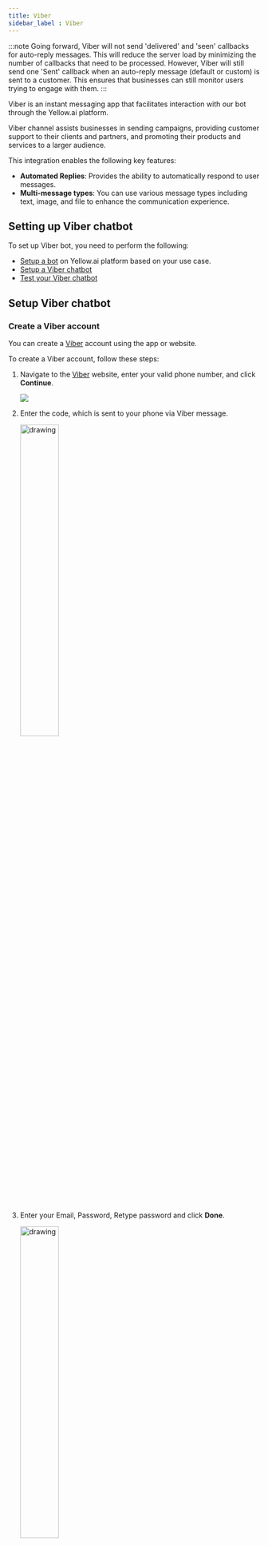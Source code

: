 ```yaml
---
title: Viber
sidebar_label : Viber
---
```


:::note
Going forward, Viber will not send 'delivered' and 'seen' callbacks for auto-reply messages. This will reduce the server load by minimizing the number of callbacks that need to be processed. However, Viber will still send one 'Sent' callback when an auto-reply message (default or custom) is sent to a customer. This ensures that businesses can still monitor users trying to engage with them.
:::

Viber is an instant messaging app that facilitates interaction with our bot through the Yellow.ai platform.

Viber channel assists businesses in sending campaigns, providing customer support to their clients and partners, and promoting their products and services to a larger audience. 

This integration enables the following key features: 

* **Automated Replies**: Provides the ability to automatically respond to user messages.
* **Multi-message types**: You can use various message types including text, image, and file to enhance the communication experience.

## Setting up Viber chatbot

To set up Viber bot, you need to perform the following:

* [Setup a bot](https://docs.yellow.ai/docs/platform_concepts/Getting%20Started/account-setup#create-your-first-bot) on Yellow.ai platform based on your use case.
* [Setup a Viber chatbot](#connect)
* [Test your Viber chatbot](#test)

## Setup Viber chatbot

### Create a Viber account

You can create a [Viber](https://account.viber.com/) account using the app or website.

To create a Viber account, follow these steps:

1. Navigate to the [Viber](https://account.viber.com/) website, enter your valid phone number, and click **Continue**.

   ![](https://i.imgur.com/ja8RAj6.png)

2. Enter the code, which is sent to your phone via Viber message.
	 
	 <img src="https://i.imgur.com/0l1GZLO.png" alt="drawing" width="40%"/> 
	 
3. Enter your Email, Password, Retype password and click **Done**.

    <img src="https://i.imgur.com/INu0Jj4.png" alt="drawing" width="40%"/>

  * Your Viber account will be created.

   ![](https://i.imgur.com/8MGbUyn.png)

### Create your bot account in Viber 

To create a Viber chatbot on the [Viber Admin Panel](https://partners.viber.com/account/), use the phone number associated with your Viber account to login. Once you have created a bot account, you will receive a Token which is used to connect your bot with a Viber channel.

To create a Viber chatbot, follow these steps:

1. Go to the [Viber Admin Panel](https://partners.viber.com/account/) and enter the same phone number you used to create your Viber account and click **login**.
  
   <img src="https://i.imgur.com/RfBS2Op.png" alt="drawing" width="50%"/>

2. Enter the verification code sent to your phone via Viber message, and click **Next**. 

    <img src="https://i.imgur.com/ujdAvGp.png" alt="drawing" width="50%"/>
  
3. Click **Create bot account**.  

   ![](https://i.imgur.com/cvTnM2B.png)

4. Enter the following information:
   * **Account image**: Add the image of your business that will be displayed in your bot account and as an icon in messages.
   * **Account name:** Enter your bot name.
   * **URL**: Based on your account name, an ID will be generated and added to your bot link.
   * **Category**: Select the category for which you are setting up the bot.
   * **Account description**: Enter the description of the bot that will be displayed under your logo. For example, you can specify about your brand.
   * **Website address:** Enter the web address of your business site.
   * **Email address:** Enter your valid email address. 
   * **Location:** Add your business location.
   * After adding all the details, confirm that you agree Viber terms and policy, and click **Create**.

    ![](https://i.imgur.com/cj0R78k.png)

5. A token is generated after creating a bot account. Copy the token.

    <img src="https://i.imgur.com/wDVWaPr.png" alt="drawing" width="70%"/> 
	
6. If you already have an account, you can find your token under the **Info** tab. 	
	
	 ![](https://i.imgur.com/dB8MpuY.png)

### Connect Viber to your bot

To connect Viber to the Yellow.ai platform, follow these steps:

1. On the left navigation bar, click **Extensions**.

    ![](https://imgur.com/PIOvT6K.png)

2. Click **Channels** > **Messaging** > **Viber**.

   ![](https://imgur.com/8EudkaC.png)

3. Enter the **Viber business service ID** that you have copied from the Viber admin panel and click **Save**.

   <img src="https://imgur.com/y4cTA3e.png" alt="drawing" width="90%"/>

4. Navigate to the **Overview** page, under **Active channels** section, you can see that Viber channel is successfully connected to your bot.

    ![](https://imgur.com/OC4QmdK.png)
    
## Setup your bot

Set up your bot with the intents to automatically respond to user messages on Viber.

* **Define bot's purpose and scope**: First, understand the scope and purpose of your bot (use case). Clearly outline what types of questions or requests the bot should handle based on your intended use case.
* **[Create Intents](https://docs.yellow.ai/docs/platform_concepts/studio/train/intents)**: Add the intents that correspond to common questions or requests from users. Within each intent, add the relevant utterances and ensure they are trained to trigger the appropriate flow.
* **[Create flows](https://docs.yellow.ai/docs/platform_concepts/studio/build/Flows/journeys)**: Design customized conversation flows to manage responses. You can use the nodes within the flow.

Once you set up the bot, verify whether the bot responds to user according to the defined use case.    

## Test your bot on Viber

After connecting your bot to Viber, you can test your bot by downloading the Viber app on your mobile device from the Playstore.

To test your bot on Viber, follow these steps:

1. Open the Viber app that you have downloaded on your mobile device and search for your bot.

   * You can either scan the QR code from the [Viber chatbot account](https://partners.viber.com/account/) that you have created.
  
     ![](https://i.imgur.com/290utvn.png)
	 
	 OR	 
   * You can search the bot from your mobile app.

	 <img src="https://i.imgur.com/GlmPafa.png" alt="drawing" width="40%"/>

2. Select your respective bot.

	  <img src="https://i.imgur.com/QaekCI7.png" alt="drawing" width="40%"/>

3. Start the conversation to test the chatbot. Ensure that you have created the bot with intents and configured the flows with the same intent.

	 <img src="https://i.imgur.com/YbIFnOv.png" alt="drawing" width="40%"/>

* If the intent does not match, the bot should be able to respond with a fallback message.

4. If a flow is configured for agent reply using the [raise ticket](https://docs.yellow.ai/docs/platform_concepts/studio/build/nodes/action-nodes#17-raise-ticket) node to start a conversation with an agent, it initiates a conversation with the agent. Once a conversation is initiated, the user can talk to the agent.

    <img src="https://i.imgur.com/M6JA7UY.png" alt="drawing" width="30%"/>
    
5. To view the entire conversation between the live agent and user, navigate to the **Inbox** module in the platform and select **Bot messages** in the **My Chats** section.

    ![](https://i.imgur.com/j4PiXu3.png)


* When the conversation between the agent and user ends, the bot takes the conversation forward with the user.
     
     

## Getting Viber link

Viber links are URLs similar to [deep links](https://developers.viber.com/docs/tools/deep-links/) and are designed to provide a seamless user experience. Clicking these links directs users to specific interactions within the Viber app.

You can get the Viber links manually by appending your chatbot username to the Viber deep link.

To get the Viber links, follow these steps:

1. Open Viber app and navigate to **More** > **Settings**.

    <img src="https://i.imgur.com/HEBiryx.png" alt="drawing" width="60%"/>
    
2. In **URL**, copy your bot's username.

     <img src="https://i.imgur.com/G25TXg0.png" alt="drawing" width="40%"/>   
     
3. Paste the bot username at the end of `viber://pa?chatURI=`. For instance, if your bot's username is 'xyz', the link will be `viber://pa?chatURI=xyz`.

4. Embed this link on your business website for user access and interaction. 